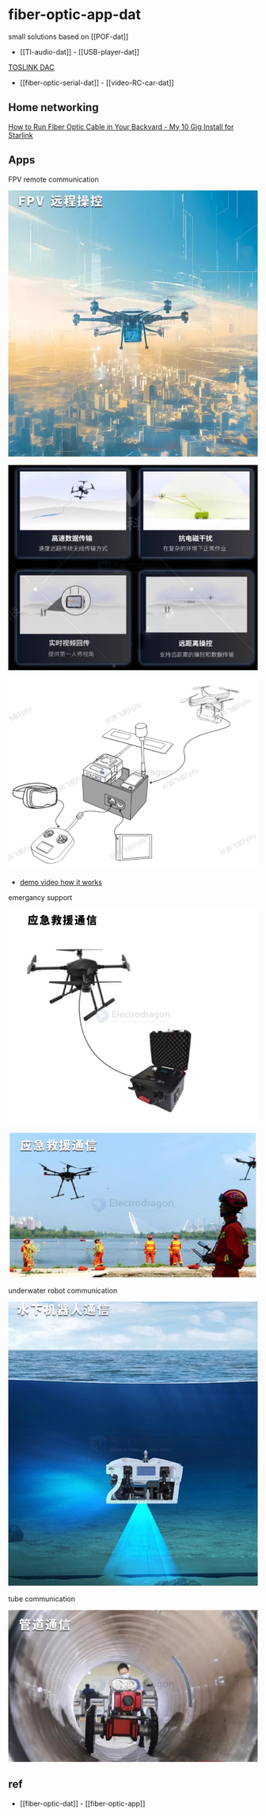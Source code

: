 
# fiber-optic-app-dat

small solutions based on [[POF-dat]]

- [[TI-audio-dat]] - [[USB-player-dat]]

[TOSLINK DAC](https://hackaday.io/project/181024-toslink-dac)

- [[fiber-optic-serial-dat]] - [[video-RC-car-dat]]


## Home networking 

[How to Run Fiber Optic Cable in Your Backyard - My 10 Gig Install for Starlink](https://www.youtube.com/watch?v=pOKZlwB-lKQ)

## Apps 

FPV remote communication

![](2025-03-28-17-41-03.png)

![](2025-03-28-17-45-31.png)

![](2025-03-28-17-48-29.png)

- [demo video how it works](https://www.youtube.com/shorts/GSPIDlSw020)

emergancy support 

![](2025-03-28-17-42-03.png)

![](2025-03-28-17-42-21.png)

underwater robot communication 

![](2025-03-28-17-41-21.png)

tube communication 

![](2025-03-28-17-41-33.png)





## ref 

- [[fiber-optic-dat]] - [[fiber-optic-app]]
